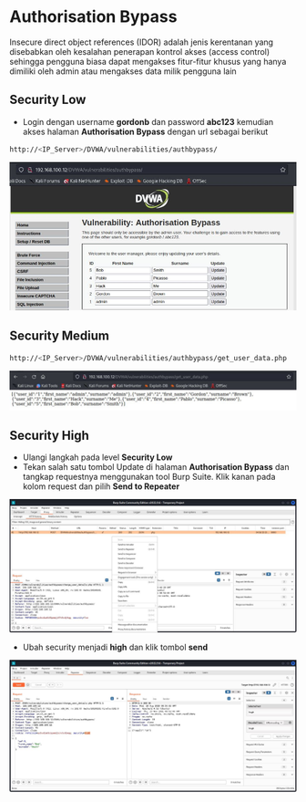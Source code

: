 # Authorisation Bypass
Insecure direct object references (IDOR) adalah jenis kerentanan yang disebabkan oleh kesalahan penerapan kontrol akses (access control) sehingga pengguna biasa dapat mengakses fitur-fitur khusus yang hanya dimiliki oleh admin atau mengakses data milik pengguna lain

## Security Low
- Login dengan username **gordonb** dan password **abc123** kemudian akses halaman **Authorisation Bypass** dengan url sebagai berikut
```sh
http://<IP_Server>/DVWA/vulnerabilities/authbypass/
```

![alt text](https://github.com/rahardian-dwi-saputra/dvwa-tricks/blob/main/assets/authorization%20bypass/authorization%20bypass%201.JPG)

## Security Medium
```sh
http://<IP_Server>/DVWA/vulnerabilities/authbypass/get_user_data.php
```

![alt text](https://github.com/rahardian-dwi-saputra/dvwa-tricks/blob/main/assets/authorization%20bypass/authorization%20bypass%202.JPG)

## Security High
- Ulangi langkah pada level **Security Low**
- Tekan salah satu tombol Update di halaman **Authorisation Bypass** dan tangkap requestnya menggunakan tool Burp Suite. Klik kanan pada kolom request dan pilih **Send to Repeater**

![alt text](https://github.com/rahardian-dwi-saputra/dvwa-tricks/blob/main/assets/authorization%20bypass/authorization%20bypass%203.JPG)

- Ubah security menjadi **high** dan klik tombol **send**

![alt text](https://github.com/rahardian-dwi-saputra/dvwa-tricks/blob/main/assets/authorization%20bypass/authorization%20bypass%204.JPG)